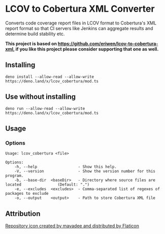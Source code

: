 # LCOV to Cobertura XML Converter

Converts code coverage report files in LCOV format to Cobertura's XML report format so that CI servers like Jenkins can aggregate results
and determine build stability etc.

**This project is based on <a href="https://github.com/eriwen/lcov-to-cobertura-xml">https://github.com/eriwen/lcov-to-cobertura-xml</a>, if
you like this project please consider supporting that one as well.**

## Installing

```shell
deno install --allow-read --allow-write https://deno.land/x/lcov_cobertura/mod.ts
```

## Use without installing

```shell
deno run --allow-read --allow-write https://deno.land/x/lcov_cobertura/mod.ts
```

## Usage

### Options

```
Usage: lcov_cobertura <file>

Options:
    -h, --help                  - Show this help.
    -V, --version               - Show the version number for this program.
    -b, --base-dir  <baseDir>   - Directory where source files are located                (Default: ".")
    -e, --excludes  <excludes>  - Comma-separated list of regexes of packages to exclude
    -o, --output    <output>    - Path to store Cobertura XML file
```

## Attribution

<a href="https://www.flaticon.com/free-icon/insurance_2300473">Repository icon created by mavadee and distributed by Flaticon</a>
